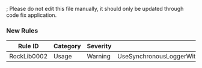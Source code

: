 ﻿; Please do not edit this file manually, it should only be updated through code fix application.

### New Rules
Rule ID | Category | Severity | Notes
--------|----------|----------|-------
RockLib0002 | Usage | Warning | UseSynchronousLoggerWithRockLibLoggerProviderAnalyzer